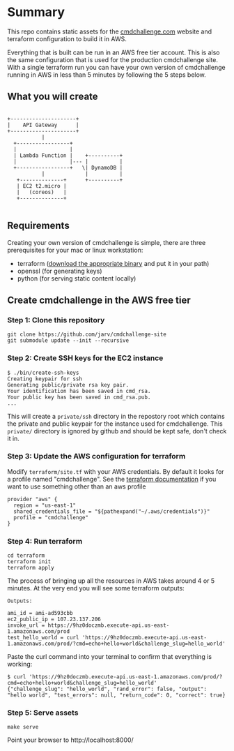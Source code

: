# Summary

This repo contains static assets for the [cmdchallenge.com](https://cmdchallenge.com) website and terraform
configuration to build it in AWS.

Everything that is built can be run in an AWS free tier account. 
This is also the same configuration that is used for the production cmdchallenge site.
With a single terraform run you can have your own version of cmdchallenge running in AWS in less than 5 minutes
by following the 5 steps below.

## What you will create

```

+---------------------+
|    API Gateway      |
+---------------------+
           |
  +-----------------+
  |                 |
  | Lambda Function |    +----------+
  |                 |--- |          |
  +-----------------+   \| DynamoDB |
           |             |          |
   +--------------+      +----------+
   | EC2 t2.micro |
   |   (coreos)   |
   +--------------+
  
```

## Requirements

Creating your own version of cmdchallenge is simple, there are three prerequisites for your mac or linux workstation:

* terraform ([download the appropriate binary](https://www.terraform.io/downloads.html) and put it in your path)
* openssl (for generating keys)
* python (for serving static content locally)


## Create cmdchallenge in the AWS free tier

### Step 1: Clone this repository

```
git clone https://github.com/jarv/cmdchallenge-site
git submodule update --init --recursive
```

### Step 2: Create SSH keys for the EC2 instance

```
$ ./bin/create-ssh-keys
Creating keypair for ssh
Generating public/private rsa key pair.
Your identification has been saved in cmd_rsa.
Your public key has been saved in cmd_rsa.pub.
...
```

This will create a `private/ssh` directory in the repostory root which contains the private and public keypair for the instance used for cmdchallenge.
This `private/` directory is ignored by github and should be kept safe, don't check it in.

### Step 3: Update the AWS configuration for terraform

Modify `terraform/site.tf` with your AWS credentials. By default it looks for a profile named "cmdchallenge".
See the [terraform documentation](https://www.terraform.io/docs/providers/aws/) if you want to use something other than an aws profile
```
provider "aws" {
  region = "us-east-1"
  shared_credentials_file = "${pathexpand("~/.aws/credentials")}"
  profile = "cmdchallenge"
}
```

### Step 4: Run terraform

```
cd terraform
terraform init
terraform apply
```

The process of bringing up all the resources in AWS takes around 4 or 5 minutes.
At the very end you will see some terraform outputs:


```
Outputs:

ami_id = ami-ad593cbb
ec2_public_ip = 107.23.137.206
invoke_url = https://9hz0doczmb.execute-api.us-east-1.amazonaws.com/prod
test_hello_world = curl 'https://9hz0doczmb.execute-api.us-east-1.amazonaws.com/prod/?cmd=echo+hello+world&challenge_slug=hello_world'
```

Paste the curl command into your terminal to confirm that everything is working:

```
$ curl 'https://9hz0doczmb.execute-api.us-east-1.amazonaws.com/prod/?cmd=echo+hello+world&challenge_slug=hello_world'
{"challenge_slug": "hello_world", "rand_error": false, "output": "hello world", "test_errors": null, "return_code": 0, "correct": true}
```

### Step 5: Serve assets

```
make serve
```

Point your browser to http://localhost:8000/




